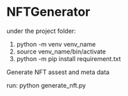 # NFTGenerator

under the project folder:

1. python -m venv venv_name
2. source venv_name/bin/activate
3. python -m pip install requirement.txt

Generate NFT assest and meta data

run: python generate_nft.py
